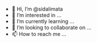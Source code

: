 - 👋 Hi, I’m @sidalimata
- 👀 I’m interested in ...
- 🌱 I’m currently learning ...
- 💞️ I’m looking to collaborate on ...
- 📫 How to reach me ...

<!---
sidalimata/sidalimata is a ✨ special ✨ repository because its `README.md` (this file) appears on your GitHub profile.
You can click the Preview link to take a look at your changes.
--->
